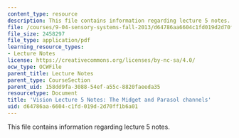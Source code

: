 ```yaml
---
content_type: resource
description: This file contains information regarding lecture 5 notes.
file: /courses/9-04-sensory-systems-fall-2013/d64786aa6604c1fd019d2d70ff1b6a01_MIT9_04F13_Vis5.pdf
file_size: 2458297
file_type: application/pdf
learning_resource_types:
- Lecture Notes
license: https://creativecommons.org/licenses/by-nc-sa/4.0/
ocw_type: OCWFile
parent_title: Lecture Notes
parent_type: CourseSection
parent_uid: 158dd9fa-3088-54ef-a55c-8820faeeda35
resourcetype: Document
title: 'Vision Lecture 5 Notes: The Midget and Parasol channels'
uid: d64786aa-6604-c1fd-019d-2d70ff1b6a01
---
```

This file contains information regarding lecture 5 notes.